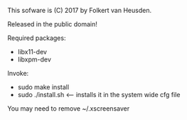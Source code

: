 This sofware is (C) 2017 by Folkert van Heusden.

Released in the public domain!


Required packages:

* libx11-dev
* libxpm-dev


Invoke:

* sudo make install
* sudo ./install.sh    <-- installs it in the system wide cfg file

You may need to remove ~/.xscreensaver
